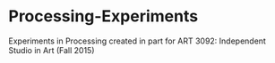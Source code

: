 # Processing-Experiments
Experiments in Processing created in part for ART 3092: Independent Studio in Art (Fall 2015)
